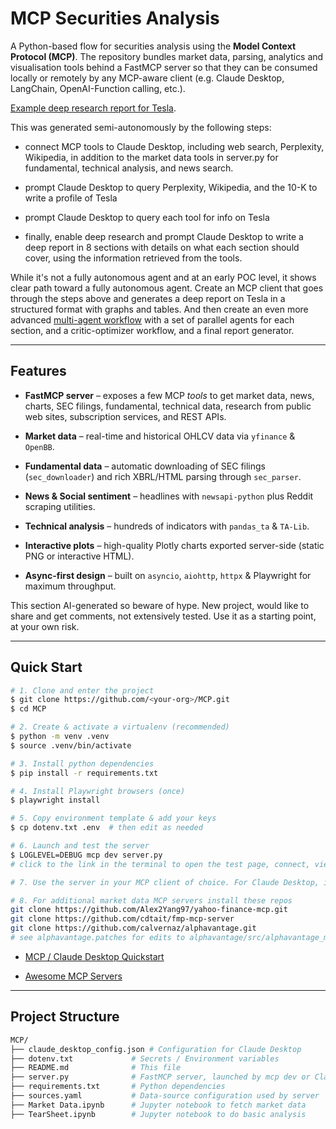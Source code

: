 # MCP Securities Analysis

A Python-based flow for securities analysis using the **Model Context Protocol (MCP)**.  The repository bundles market data, parsing, analytics and visualisation tools behind a FastMCP server so that they can be consumed locally or remotely by any MCP-aware client (e.g. Claude Desktop, LangChain, OpenAI-Function calling, etc.).

[Example deep research report for Tesla](https://claude.ai/public/artifacts/2f1df8b6-ffbc-40ca-a2d9-6d068bdb01a9).

This was generated semi-autonomously by the following steps:

- connect MCP tools to Claude Desktop, including web search, Perplexity, Wikipedia, in addition to the market data tools in server.py for fundamental, technical analysis, and news search.

- prompt Claude Desktop to query Perplexity, Wikipedia, and the 10-K to write a profile of Tesla

- prompt Claude Desktop to query each tool for info on Tesla

- finally, enable deep research and prompt Claude Desktop to write a deep report in 8 sections with details on what each section should cover, using the information retrieved from the tools.

While it's not a fully autonomous agent and at an early POC level, it shows clear path toward a fully autonomous agent. Create an MCP client that goes through the steps above and generates a deep report on Tesla in a structured format with graphs and tables. And then create an even more advanced [multi-agent workflow](https://www.anthropic.com/engineering/built-multi-agent-research-system) with a set of parallel agents for each section, and a critic-optimizer workflow, and a final report generator.

---

## Features

- **FastMCP server** – exposes a few MCP *tools* to get market data, news, charts, SEC filings, fundamental, technical data, research from public web sites, subscription services, and REST APIs.

- **Market data** – real-time and historical OHLCV data via `yfinance` & `OpenBB`.

- **Fundamental data** – automatic downloading of SEC filings (`sec_downloader`) and rich XBRL/HTML parsing through `sec_parser`.

- **News & Social sentiment** – headlines with `newsapi-python` plus Reddit scraping utilities.

- **Technical analysis** – hundreds of indicators with `pandas_ta` & `TA-Lib`.

- **Interactive plots** – high-quality Plotly charts exported server-side (static PNG or interactive HTML).

- **Async-first design** – built on `asyncio`, `aiohttp`, `httpx` & Playwright for maximum throughput.

This section AI-generated so beware of hype. New project, would like to share and get comments, not extensively tested. Use it as a starting point, at your own risk.

---

## Quick Start

```bash
# 1. Clone and enter the project
$ git clone https://github.com/<your-org>/MCP.git
$ cd MCP

# 2. Create & activate a virtualenv (recommended)
$ python -m venv .venv
$ source .venv/bin/activate

# 3. Install python dependencies
$ pip install -r requirements.txt

# 4. Install Playwright browsers (once)
$ playwright install

# 5. Copy environment template & add your keys
$ cp dotenv.txt .env  # then edit as needed

# 6. Launch and test the server
$ LOGLEVEL=DEBUG mcp dev server.py
# click to the link in the terminal to open the test page, connect, view tools, and then test them individually

# 7. Use the server in your MCP client of choice. For Claude Desktop, install the provided claude_desktop_config.json file for your platform (macOS, Windows).

# 8. For additional market data MCP servers install these repos
git clone https://github.com/Alex2Yang97/yahoo-finance-mcp.git
git clone https://github.com/cdtait/fmp-mcp-server
git clone https://github.com/calvernaz/alphavantage.git
# see alphavantage.patches for edits to alphavantage/src/alphavantage_mcp_server/server.py

```

- [MCP / Claude Desktop Quickstart](https://modelcontextprotocol.io/quickstart/user)

- [Awesome MCP Servers](https://awesome-mcp-servers.com/)

---

## Project Structure

```bash
MCP/
├── claude_desktop_config.json # Configuration for Claude Desktop
├── dotenv.txt             # Secrets / Environment variables
├── README.md              # This file
├── server.py              # FastMCP server, launched by mcp dev or Claude desktop or other MCP client
├── requirements.txt       # Python dependencies
├── sources.yaml           # Data-source configuration used by server
├── Market Data.ipynb      # Jupyter notebook to fetch market data
├── TearSheet.ipynb        # Jupyter notebook to do basic analysis

```
